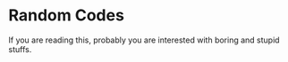 Random Codes
============

If you are reading this, probably you are interested with boring and stupid stuffs.
